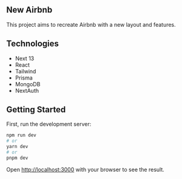 ## New Airbnb

This project aims to recreate Airbnb with a new layout and features.

## Technologies

- Next 13
- React
- Tailwind
- Prisma
- MongoDB
- NextAuth

## Getting Started

First, run the development server:

```bash
npm run dev
# or
yarn dev
# or
pnpm dev
```

Open [http://localhost:3000](http://localhost:3000) with your browser to see the result.
